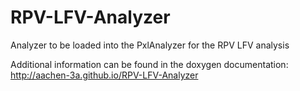 # RPV-LFV-Analyzer
Analyzer to be loaded into the PxlAnalyzer for the RPV LFV analysis

Additional information can be found in the doxygen documentation: http://aachen-3a.github.io/RPV-LFV-Analyzer
